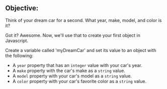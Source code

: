 ## Objective:

Think of your dream car for a second. What year, make, model, and color is it?

Got it? Awesome. Now, we'll use that to create your first object in Javascript.

Create a variable called 'myDreamCar' and set its value to an object with the following: 
- A `year` property that has an `integer` value with your car's year.
- A `make` property with the car's make as a `string` value.
- A `model` property with your car's model as a `string` value.
- A `color` property with your car's favorite color as a `string` value.